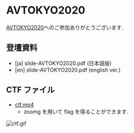 # AVTOKYO2020

[AVTOKYO2020](https://www.avtokyo.org/2020)へのご参加ありがとうございます.

## 登壇資料

- [ja] slide-AVTOKYO2020.pdf (日本語版)
- [en] slide-AVTOKYO2020.pdf (english ver.)

## CTF ファイル

- [ctf.mp4](https://github.com/Tsuku43/zoomg/avtokyo/ctf.mp4)
  - zoomg を用いて flag を得ることができます.

![ctf.gif](https://github.com/Tsuku43/zoomg/blob/master/images/ctf.gif?raw=true)
